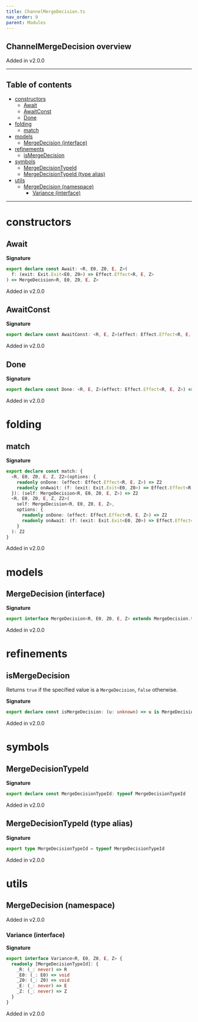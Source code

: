 ```yaml
---
title: ChannelMergeDecision.ts
nav_order: 9
parent: Modules
---
```


## ChannelMergeDecision overview

Added in v2.0.0

---

<h2 class="text-delta">Table of contents</h2>

- [constructors](#constructors)
  - [Await](#await)
  - [AwaitConst](#awaitconst)
  - [Done](#done)
- [folding](#folding)
  - [match](#match)
- [models](#models)
  - [MergeDecision (interface)](#mergedecision-interface)
- [refinements](#refinements)
  - [isMergeDecision](#ismergedecision)
- [symbols](#symbols)
  - [MergeDecisionTypeId](#mergedecisiontypeid)
  - [MergeDecisionTypeId (type alias)](#mergedecisiontypeid-type-alias)
- [utils](#utils)
  - [MergeDecision (namespace)](#mergedecision-namespace)
    - [Variance (interface)](#variance-interface)

---

# constructors

## Await

**Signature**

```ts
export declare const Await: <R, E0, Z0, E, Z>(
  f: (exit: Exit.Exit<E0, Z0>) => Effect.Effect<R, E, Z>
) => MergeDecision<R, E0, Z0, E, Z>
```

Added in v2.0.0

## AwaitConst

**Signature**

```ts
export declare const AwaitConst: <R, E, Z>(effect: Effect.Effect<R, E, Z>) => MergeDecision<R, unknown, unknown, E, Z>
```

Added in v2.0.0

## Done

**Signature**

```ts
export declare const Done: <R, E, Z>(effect: Effect.Effect<R, E, Z>) => MergeDecision<R, unknown, unknown, E, Z>
```

Added in v2.0.0

# folding

## match

**Signature**

```ts
export declare const match: {
  <R, E0, Z0, E, Z, Z2>(options: {
    readonly onDone: (effect: Effect.Effect<R, E, Z>) => Z2
    readonly onAwait: (f: (exit: Exit.Exit<E0, Z0>) => Effect.Effect<R, E, Z>) => Z2
  }): (self: MergeDecision<R, E0, Z0, E, Z>) => Z2
  <R, E0, Z0, E, Z, Z2>(
    self: MergeDecision<R, E0, Z0, E, Z>,
    options: {
      readonly onDone: (effect: Effect.Effect<R, E, Z>) => Z2
      readonly onAwait: (f: (exit: Exit.Exit<E0, Z0>) => Effect.Effect<R, E, Z>) => Z2
    }
  ): Z2
}
```

Added in v2.0.0

# models

## MergeDecision (interface)

**Signature**

```ts
export interface MergeDecision<R, E0, Z0, E, Z> extends MergeDecision.Variance<R, E0, Z0, E, Z> {}
```

Added in v2.0.0

# refinements

## isMergeDecision

Returns `true` if the specified value is a `MergeDecision`, `false`
otherwise.

**Signature**

```ts
export declare const isMergeDecision: (u: unknown) => u is MergeDecision<unknown, unknown, unknown, unknown, unknown>
```

Added in v2.0.0

# symbols

## MergeDecisionTypeId

**Signature**

```ts
export declare const MergeDecisionTypeId: typeof MergeDecisionTypeId
```

Added in v2.0.0

## MergeDecisionTypeId (type alias)

**Signature**

```ts
export type MergeDecisionTypeId = typeof MergeDecisionTypeId
```

Added in v2.0.0

# utils

## MergeDecision (namespace)

Added in v2.0.0

### Variance (interface)

**Signature**

```ts
export interface Variance<R, E0, Z0, E, Z> {
  readonly [MergeDecisionTypeId]: {
    _R: (_: never) => R
    _E0: (_: E0) => void
    _Z0: (_: Z0) => void
    _E: (_: never) => E
    _Z: (_: never) => Z
  }
}
```

Added in v2.0.0
